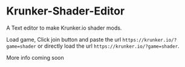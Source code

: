 # Krunker-Shader-Editor
A Text editor to make Krunker.io shader mods.

Load game, Click join button and paste the url `https://krunker.io/?game=shader` 
or directly load the url `https://krunker.io/?game=shader`.

More info coming soon
